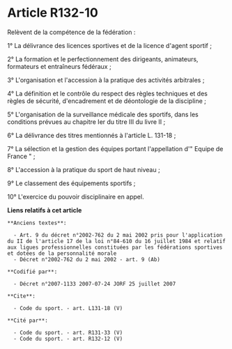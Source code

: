 # Article R132-10

Relèvent de la compétence de la fédération : 

1° La délivrance des licences sportives et de la licence d'agent sportif ; 

2° La formation et le perfectionnement des dirigeants, animateurs, formateurs et entraîneurs fédéraux ; 

3° L'organisation et l'accession à la pratique des activités arbitrales ; 

4° La définition et le contrôle du respect des règles techniques et des règles de sécurité, d'encadrement et de déontologie
de la discipline ; 

5° L'organisation de la surveillance médicale des sportifs, dans les conditions prévues au chapitre Ier du titre III du livre
II ; 

6° La délivrance des titres mentionnés à l'article L. 131-18 ; 

7° La sélection et la gestion des équipes portant l'appellation d'" Equipe de France " ; 

8° L'accession à la pratique du sport de haut niveau ; 

9° Le classement des équipements sportifs ; 

10° L'exercice du pouvoir disciplinaire en appel.

**Liens relatifs à cet article**

	**Anciens textes**:

	  - Art. 9 du décret n°2002-762 du 2 mai 2002 pris pour l'application du II de l'article 17 de la loi n°84-610 du 16 juillet 1984 et relatif aux ligues professionnelles constituées par les fédérations sportives et dotées de la personnalité morale
	  - Décret n°2002-762 du 2 mai 2002 - art. 9 (Ab)

	**Codifié par**:

	  - Décret n°2007-1133 2007-07-24 JORF 25 juillet 2007

	**Cite**:

	  - Code du sport. - art. L131-18 (V)

	**Cité par**:

	  - Code du sport. - art. R131-33 (V)
	  - Code du sport. - art. R132-12 (V)
